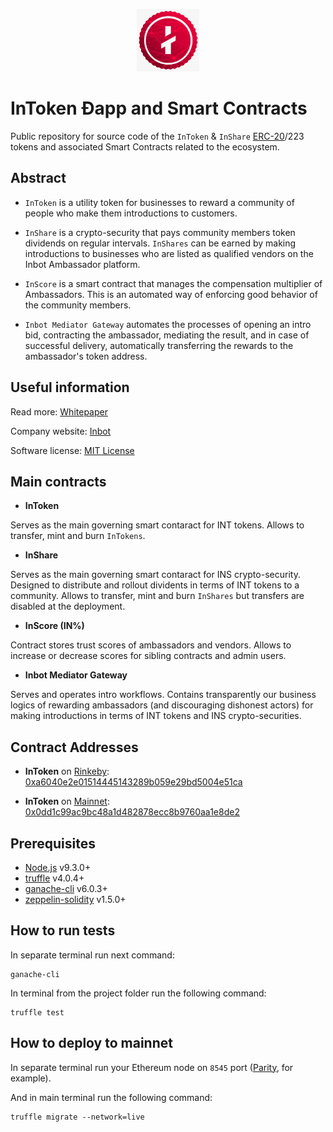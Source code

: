 <p align="center">
  <a href="http://intoken.org">
    <img src="intoken.jpg" alt="InToken" height="100px"/>
  </a>
</p>

# InToken Ðapp and Smart Contracts

Public repository for source code of the `InToken` \& `InShare` [ERC-20](https://theethereum.wiki/w/index.php/ERC20_Token_Standard)/223 tokens and associated Smart Contracts related to the ecosystem.

## Abstract

- `InToken` is a utility token for businesses to reward a community of people who make them introductions to customers. 

- `InShare` is a crypto-security that pays community members token dividends on regular intervals. `InShares` can be earned by making introductions to businesses who are listed as qualified vendors on the Inbot Ambassador platform.

- `InScore` is a smart contract that manages the compensation multiplier of Ambassadors. This is an automated way of enforcing good behavior of the community members.

- `Inbot Mediator Gateway` automates the processes of opening an intro bid, contracting the ambassador, mediating the result, and in case of successful delivery, automatically transferring the rewards to the ambassador's token address.

## Useful information

Read more: [Whitepaper](https://docs.google.com/document/d/12siRqjuHIHelPS-NaVVZxnq4AJ1hGlDXoGo6DeVw51U/edit?usp=sharing)

Company website: [Inbot](https://inbot.io)

Software license: [MIT License](LICENSE)

## Main contracts
*  **InToken**

Serves as the main governing smart contaract for INT tokens. Allows to transfer, mint and burn `InTokens`. 

*  **InShare**

Serves as the main governing smart contaract for INS crypto-security. Designed to distribute and rollout dividents in terms of INT tokens to a community. Allows to transfer, mint and burn `InShares` but transfers are disabled at the deployment.  

*  **InScore (IN\%)**

Contract stores trust scores of ambassadors and vendors. Allows to increase or decrease scores for sibling contracts and admin users. 

*  **Inbot Mediator Gateway**

Serves and operates intro workflows. Contains transparently our business logics of rewarding ambassadors (and discouraging dishonest actors) for making introductions in terms of INT tokens and INS crypto-securities. 

## Contract Addresses
* **InToken** on [Rinkeby](https://www.rinkeby.io): [0xa6040e2e01514445143289b059e29bd5004e51ca](https://rinkeby.etherscan.io/address/0xa6040e2e01514445143289b059e29bd5004e51ca)

* **InToken** on [Mainnet](https://ethstats.net): [0x0dd1c99ac9bc48a1d482878ecc8b9760aa1e8de2](https://etherscan.io/address/0x0dd1c99ac9bc48a1d482878ecc8b9760aa1e8de2)

## Prerequisites

* [Node.js](https://nodejs.org/en/download/) v9.3.0+
* [truffle](http://truffleframework.com/) v4.0.4+
* [ganache-cli](https://github.com/trufflesuite/ganache-cli) v6.0.3+
* [zeppelin-solidity](https://github.com/OpenZeppelin/zeppelin-solidity) v1.5.0+

## How to run tests

In separate terminal run next command:
```
ganache-cli
```

In terminal from the project folder run the following command:
```
truffle test
```

## How to deploy to mainnet

In separate terminal run your Ethereum node on `8545` port ([Parity](https://parity.io/), for example).

And in main terminal run the following command:

```
truffle migrate --network=live
```